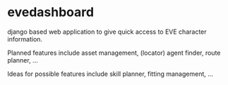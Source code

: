 evedashboard
============

django based web application to give quick access to EVE character information.

Planned features include asset management, (locator) agent finder, route planner, ...

Ideas for possible features include skill planner, fitting management, ...
